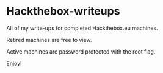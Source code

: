 # Hackthebox-writeups
All of my write-ups for completed Hackthebox.eu machines. 

Retired machines are free to view. 

Active machines are password protected with the root flag. 

Enjoy!
